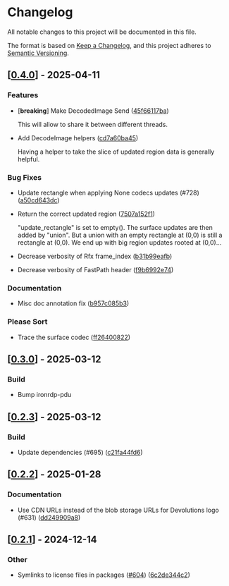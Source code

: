 # Changelog

All notable changes to this project will be documented in this file.

The format is based on [Keep a Changelog](https://keepachangelog.com/en/1.0.0/),
and this project adheres to [Semantic Versioning](https://semver.org/spec/v2.0.0.html).


## [[0.4.0](https://github.com/Devolutions/IronRDP/compare/ironrdp-session-v0.3.0...ironrdp-session-v0.4.0)] - 2025-04-11

### <!-- 1 -->Features

- [**breaking**] Make DecodedImage Send ([45f66117ba](https://github.com/Devolutions/IronRDP/commit/45f66117ba05170d95b21ec7d97017b44b954f28)) 

  This will allow to share it between different threads.

- Add DecodeImage helpers ([cd7a60ba45](https://github.com/Devolutions/IronRDP/commit/cd7a60ba45a0241be4ecf3860ec4f82b431a7ce2)) 

  Having a helper to take the slice of updated region data is generally helpful.

### <!-- 4 -->Bug Fixes

- Update rectangle when applying None codecs updates (#728) ([a50cd643dc](https://github.com/Devolutions/IronRDP/commit/a50cd643dce9621f314231b7598d2fd31e4718c6)) 

- Return the correct updated region ([7507a152f1](https://github.com/Devolutions/IronRDP/commit/7507a152f14db594e4067bbc01e243cfba77770f)) 

  "update_rectangle" is set to empty(). The surface updates are then added
  by "union". But a union with an empty rectangle at (0,0) is still a
  rectangle at (0,0). We end up with big region updates rooted at (0,0)...

- Decrease verbosity of Rfx frame_index ([b31b99eafb](https://github.com/Devolutions/IronRDP/commit/b31b99eafb0aac2a5e5a610af21a4027ae5cd698)) 

- Decrease verbosity of FastPath header ([f9b6992e74](https://github.com/Devolutions/IronRDP/commit/f9b6992e74abb929f3001e76abaff5d7215e1cb4)) 

### <!-- 6 -->Documentation

- Misc doc annotation fix ([b957c085b3](https://github.com/Devolutions/IronRDP/commit/b957c085b317f0823a41fdfde3ec694601b5d132)) 

### <!-- 99 -->Please Sort

- Trace the surface codec ([ff26400822](https://github.com/Devolutions/IronRDP/commit/ff264008223cd808b0c2e86e961a4c20265d614e)) 



## [[0.3.0](https://github.com/Devolutions/IronRDP/compare/ironrdp-session-v0.2.3...ironrdp-session-v0.3.0)] - 2025-03-12

### <!-- 7 -->Build

- Bump ironrdp-pdu

## [[0.2.3](https://github.com/Devolutions/IronRDP/compare/ironrdp-session-v0.2.2...ironrdp-session-v0.2.3)] - 2025-03-12

### <!-- 7 -->Build

- Update dependencies (#695) ([c21fa44fd6](https://github.com/Devolutions/IronRDP/commit/c21fa44fd6f3c6a6b74788ff68e83133c1314caa)) 


## [[0.2.2](https://github.com/Devolutions/IronRDP/compare/ironrdp-session-v0.2.1...ironrdp-session-v0.2.2)] - 2025-01-28

### <!-- 6 -->Documentation

- Use CDN URLs instead of the blob storage URLs for Devolutions logo (#631) ([dd249909a8](https://github.com/Devolutions/IronRDP/commit/dd249909a894004d4f728d30b3a4aa77a0f8193b)) 



## [[0.2.1](https://github.com/Devolutions/IronRDP/compare/ironrdp-session-v0.2.0...ironrdp-session-v0.2.1)] - 2024-12-14

### Other

- Symlinks to license files in packages ([#604](https://github.com/Devolutions/IronRDP/pull/604)) ([6c2de344c2](https://github.com/Devolutions/IronRDP/commit/6c2de344c2dd93ce9621834e0497ed7c3bfaf91a)) 
